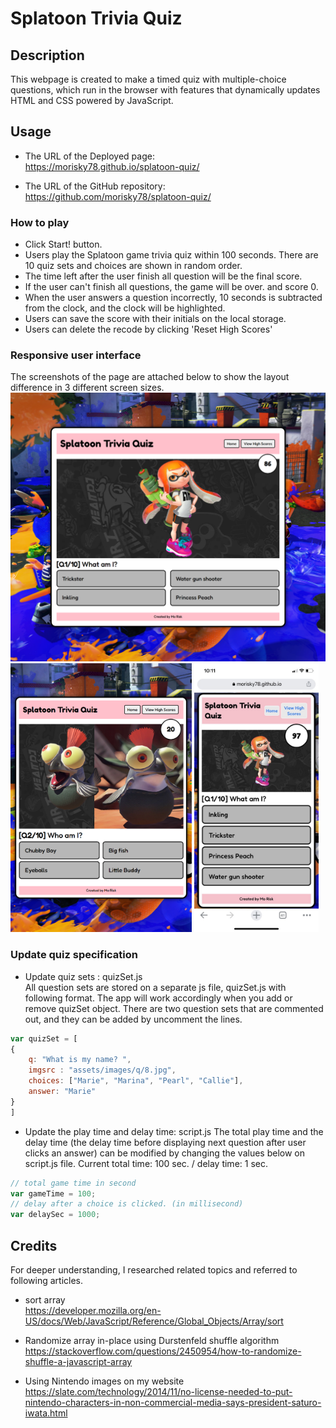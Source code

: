 # Splatoon Trivia Quiz

## Description

This webpage is created to make 
a timed quiz with multiple-choice questions, which run in the browser with features that dynamically updates HTML and CSS powered by JavaScript. 


## Usage

- The URL of the Deployed page:  
https://morisky78.github.io/splatoon-quiz/

- The URL of the GitHub repository:  
https://github.com/morisky78/splatoon-quiz/


### How to play
- Click Start! button.
- Users play the Splatoon game trivia quiz within 100 seconds. There are 10 quiz sets and choices are shown in random order. 
- The time left after the user finish all question will be the final score.
- If the user can't finish all questions, the game will be over. and score 0.
- When the user answers a question incorrectly, 10 seconds is subtracted from the clock, and the clock will be highlighted.
- Users can save the score with their initials on the local storage.
- Users can delete the recode by clicking 'Reset High Scores'


### Responsive user interface
The screenshots of the page are attached below to show the layout difference in 3 different screen sizes.
<img src="./assets/images/screencapture-splatoon-quiz-L.png" height="430" alt="Screenshot of my profile page in large screen size">
<img src="./assets/images/screencapture-splatoon-quiz-M.png" height="430" alt="Screenshot of my profile page in medium screen size">
<img src="./assets/images/screencapture-splatoon-quiz-S.jpg" height="430" alt="Screenshot of my profile page in mobile screen">



### Update quiz specification
- Update quiz sets : quizSet.js  
All question sets are stored on a separate js file, quizSet.js with following format. The app will work accordingly when you add or remove quizSet object. There are two question sets that are commented out, and they can be added by uncomment the lines.
```javascript
var quizSet = [
{
    q: "What is my name? ",
    imgsrc : "assets/images/q/8.jpg",
    choices: ["Marie", "Marina", "Pearl", "Callie"],
    answer: "Marie"
}
]
```

- Update the play time and delay time: script.js
The total play time and the delay time (the delay time before displaying next question after user clicks an answer) can be modified by changing the values below on script.js file. Current total time: 100 sec. / delay time: 1 sec.

```javascript
// total game time in second
var gameTime = 100;
// delay after a choice is clicked. (in millisecond)
var delaySec = 1000;
```






## Credits
For deeper understanding, I researched related topics and referred to following articles.

- sort array  
https://developer.mozilla.org/en-US/docs/Web/JavaScript/Reference/Global_Objects/Array/sort

- Randomize array in-place using Durstenfeld shuffle algorithm 
https://stackoverflow.com/questions/2450954/how-to-randomize-shuffle-a-javascript-array

- Using Nintendo images on my website
https://slate.com/technology/2014/11/no-license-needed-to-put-nintendo-characters-in-non-commercial-media-says-president-saturo-iwata.html